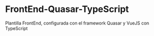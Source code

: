 # FrontEnd-Quasar-TypeScript
Plantilla FrontEnd, configurada con el framework Quasar y VueJS con TypeScript
